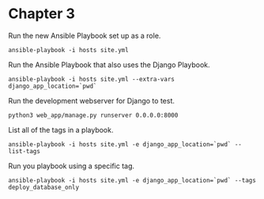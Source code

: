 # Chapter 3

Run the new Ansible Playbook set up as a role.
```
ansible-playbook -i hosts site.yml
```

Run the Ansible Playbook that also uses the Django Playbook.
```
ansible-playbook -i hosts site.yml --extra-vars django_app_location=`pwd`
```

Run the development webserver for Django to test.
```
python3 web_app/manage.py runserver 0.0.0.0:8000
```

List all of the tags in a playbook.
```
ansible-playbook -i hosts site.yml -e django_app_location=`pwd` --list-tags
```

Run you playbook using a specific tag.
```
ansible-playbook -i hosts site.yml -e django_app_location=`pwd` --tags deploy_database_only
```
